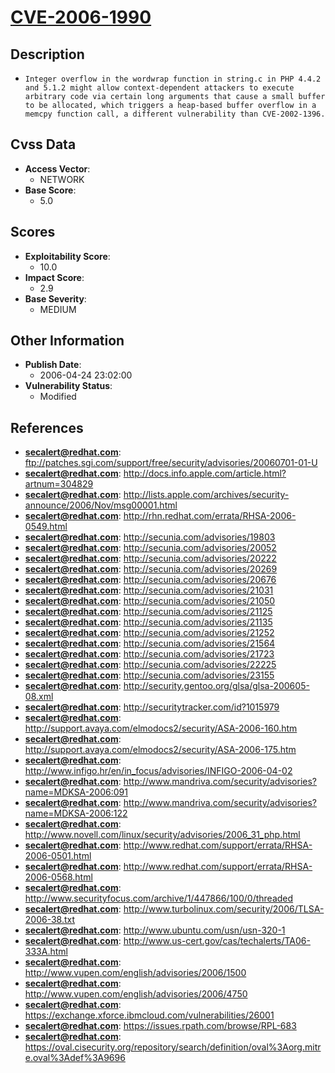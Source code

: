 
# [CVE-2006-1990](https://cve.mitre.org/cgi-bin/cvename.cgi?name=CVE-2006-1990)

## Description

- `Integer overflow in the wordwrap function in string.c in PHP 4.4.2 and 5.1.2 might allow context-dependent attackers to execute arbitrary code via certain long arguments that cause a small buffer to be allocated, which triggers a heap-based buffer overflow in a memcpy function call, a different vulnerability than CVE-2002-1396.`

## Cvss Data

- **Access Vector**:
  - NETWORK
- **Base Score**:
  - 5.0

## Scores

- **Exploitability Score**:
  - 10.0
- **Impact Score**:
  - 2.9
- **Base Severity**:
  - MEDIUM

## Other Information

- **Publish Date**:
  - 2006-04-24 23:02:00
- **Vulnerability Status**:
  - Modified

## References

- **secalert@redhat.com**: ftp://patches.sgi.com/support/free/security/advisories/20060701-01-U
- **secalert@redhat.com**: http://docs.info.apple.com/article.html?artnum=304829
- **secalert@redhat.com**: http://lists.apple.com/archives/security-announce/2006/Nov/msg00001.html
- **secalert@redhat.com**: http://rhn.redhat.com/errata/RHSA-2006-0549.html
- **secalert@redhat.com**: http://secunia.com/advisories/19803
- **secalert@redhat.com**: http://secunia.com/advisories/20052
- **secalert@redhat.com**: http://secunia.com/advisories/20222
- **secalert@redhat.com**: http://secunia.com/advisories/20269
- **secalert@redhat.com**: http://secunia.com/advisories/20676
- **secalert@redhat.com**: http://secunia.com/advisories/21031
- **secalert@redhat.com**: http://secunia.com/advisories/21050
- **secalert@redhat.com**: http://secunia.com/advisories/21125
- **secalert@redhat.com**: http://secunia.com/advisories/21135
- **secalert@redhat.com**: http://secunia.com/advisories/21252
- **secalert@redhat.com**: http://secunia.com/advisories/21564
- **secalert@redhat.com**: http://secunia.com/advisories/21723
- **secalert@redhat.com**: http://secunia.com/advisories/22225
- **secalert@redhat.com**: http://secunia.com/advisories/23155
- **secalert@redhat.com**: http://security.gentoo.org/glsa/glsa-200605-08.xml
- **secalert@redhat.com**: http://securitytracker.com/id?1015979
- **secalert@redhat.com**: http://support.avaya.com/elmodocs2/security/ASA-2006-160.htm
- **secalert@redhat.com**: http://support.avaya.com/elmodocs2/security/ASA-2006-175.htm
- **secalert@redhat.com**: http://www.infigo.hr/en/in_focus/advisories/INFIGO-2006-04-02
- **secalert@redhat.com**: http://www.mandriva.com/security/advisories?name=MDKSA-2006:091
- **secalert@redhat.com**: http://www.mandriva.com/security/advisories?name=MDKSA-2006:122
- **secalert@redhat.com**: http://www.novell.com/linux/security/advisories/2006_31_php.html
- **secalert@redhat.com**: http://www.redhat.com/support/errata/RHSA-2006-0501.html
- **secalert@redhat.com**: http://www.redhat.com/support/errata/RHSA-2006-0568.html
- **secalert@redhat.com**: http://www.securityfocus.com/archive/1/447866/100/0/threaded
- **secalert@redhat.com**: http://www.turbolinux.com/security/2006/TLSA-2006-38.txt
- **secalert@redhat.com**: http://www.ubuntu.com/usn/usn-320-1
- **secalert@redhat.com**: http://www.us-cert.gov/cas/techalerts/TA06-333A.html
- **secalert@redhat.com**: http://www.vupen.com/english/advisories/2006/1500
- **secalert@redhat.com**: http://www.vupen.com/english/advisories/2006/4750
- **secalert@redhat.com**: https://exchange.xforce.ibmcloud.com/vulnerabilities/26001
- **secalert@redhat.com**: https://issues.rpath.com/browse/RPL-683
- **secalert@redhat.com**: https://oval.cisecurity.org/repository/search/definition/oval%3Aorg.mitre.oval%3Adef%3A9696

